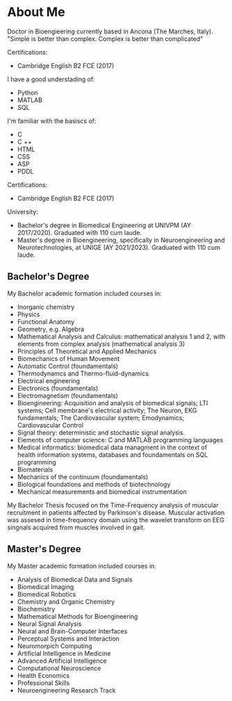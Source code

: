 # About Me

Doctor in Bioengieering currently based in Ancona (The Marches, Italy). 
"Simple is better than complex. Complex is better than complicated"

Certifications:
- Cambridge English B2 FCE (2017)

I have a good understading of:
  - Python 
  - MATLAB
  - SQL

I'm familiar with the basiscs of: 
  - C
  - C ++
  - HTML
  - CSS
  - ASP
  - PDDL

Certifications:
- Cambridge English B2 FCE (2017)

University:
- Bachelor's degree in Biomedical Engineering at UNIVPM (AY 2017/2020). Graduated with 110 cum laude. 
- Master's degree in Bioengineering, specifically in Neuroengineering and Neurotechnologies, at UNIGE (AY 2021/2023). Graduated with 110 cum laude.

## Bachelor's Degree
My Bachelor academic formation included courses in:
- Inorganic chemistry
- Physics
- Functional Anatomy
- Geometry, e.g. Algebra
- Mathematical Analysis and Calculus: mathematical analysis 1 and 2, with elements from complex analysis (mathematical analysis 3)
- Principles of Theoretical and Applied Mechanics
- Biomechanics of Human Movement
- Automatic Control (foundamentals)
- Thermodynamcs and Thermo-fluid-dynamics
- Electrical engineering
- Electronics (foundamentals)
- Electromagnetism (foundamentals)
- Bioengineering: Acquisition and analysis of biomedical signals; LTI systems; Cell membrane's electrical activity; The Neuron, EKG fundamentals; The Cardiovascular system; Emodynamics; Cardiovascular Control
- Signal theory: deterministic and stochastic signal analysis.
- Elements of computer science: C and MATLAB programming languages
- Medical informatics: biomedical data managment in the context of health information systems, databases and foundamentals on SQL programming
- Biomaterials
- Mechanics of the continuum (foundamentals)
- Biological foundations and methods of biotechnology
- Mechanical measurements and biomedical instrumentation

My Bachelor Thesis focused on the Time-Frequency analysis of muscular recruitment in patients affected by Parkinson's disease. Muscular activation was assesed in time-frequency domain using the wavelet transform on EEG singnals acquired from muscles involved in gait. 

## Master's Degree
My Master academic formation included courses in:
- Analysis of Biomedical Data and Signals
- Biomedical Imaging
- Biomedical Robotics
- Chemistry and Organic Chemistry
- Biochemistry
- Mathematical Methods for Bioengineering
- Neural Signal Analysis
- Neural and Brain-Computer Interfaces
- Perceptual Systems and Interaction
- Neuromorpich Computing
- Artificial Intelligence in Medicine
- Advanced Artificial Intelligence
- Computational Neuroscience
- Health Economics
- Professional Skills
- Neuroengineering Research Track





